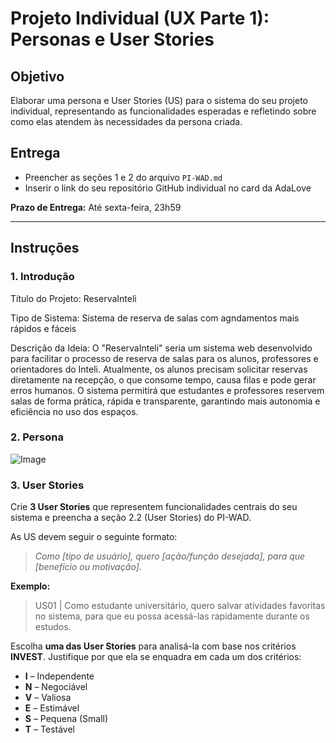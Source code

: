 # Projeto Individual (UX Parte 1): Personas e User Stories

## Objetivo

Elaborar uma persona e User Stories (US) para o sistema do seu projeto individual, representando as funcionalidades esperadas e refletindo sobre como elas atendem às necessidades da persona criada.

## Entrega

- Preencher as seções 1 e 2 do arquivo `PI-WAD.md`
- Inserir o link do seu repositório GitHub individual no card da AdaLove

**Prazo de Entrega:** Até sexta-feira, 23h59

---

## Instruções

### 1. Introdução

Título do Projeto: ReservaInteli

Tipo de Sistema: Sistema de reserva de salas com agndamentos mais rápidos e fáceis

Descrição da Ideia:
O "ReservaInteli" seria um sistema web desenvolvido para facilitar o processo de reserva de salas para os alunos, professores e orientadores do Inteli. Atualmente, os alunos precisam solicitar reservas diretamente na recepção, o que consome tempo, causa filas e pode gerar erros humanos. O sistema permitirá que estudantes e professores reservem salas de forma prática, rápida e transparente, garantindo mais autonomia e eficiência no uso dos espaços.

### 2. Persona

![Image](https://github.com/user-attachments/assets/f8cda816-eadc-479f-bae2-890758475163)

### 3. User Stories

Crie **3 User Stories** que representem funcionalidades centrais do seu sistema e preencha a seção 2.2 (User Stories) do PI-WAD.

As US devem seguir o seguinte formato:

> *Como [tipo de usuário], quero [ação/função desejada], para que [benefício ou motivação].*

**Exemplo:**

> US01 | Como estudante universitário, quero salvar atividades favoritas no sistema, para que eu possa acessá-las rapidamente durante os estudos.

Escolha **uma das User Stories** para analisá-la com base nos critérios **INVEST**. Justifique por que ela se enquadra em cada um dos critérios:

- **I** – Independente  
- **N** – Negociável  
- **V** – Valiosa  
- **E** – Estimável  
- **S** – Pequena (Small)  
- **T** – Testável
